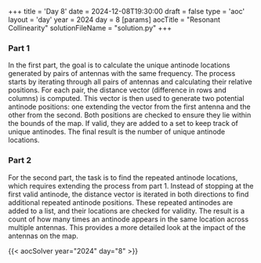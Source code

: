 +++
title = 'Day 8'
date = 2024-12-08T19:30:00
draft = false
type = 'aoc'
layout = 'day'
year = 2024
day = 8
[params]
    aocTitle = "Resonant Collinearity"
    solutionFileName = "solution.py"
+++

### Part 1
In the first part, the goal is to calculate the unique antinode locations generated by pairs of antennas with the same 
frequency. The process starts by iterating through all pairs of antennas and calculating their relative positions. For 
each pair, the distance vector (difference in rows and columns) is computed. This vector is then used to generate two 
potential antinode positions: one extending the vector from the first antenna and the other from the second. Both 
positions are checked to ensure they lie within the bounds of the map. If valid, they are added to a set to keep 
track of unique antinodes. The final result is the number of unique antinode locations.

### Part 2
For the second part, the task is to find the repeated antinode locations, which requires extending the process from 
part 1. Instead of stopping at the first valid antinode, the distance vector is iterated in both directions to find 
additional repeated antinode positions. These repeated antinodes are added to a list, and their locations are checked 
for validity. The result is a count of how many times an antinode appears in the same location across multiple antennas.
This provides a more detailed look at the impact of the antennas on the map.

{{< aocSolver year="2024" day="8" >}}
